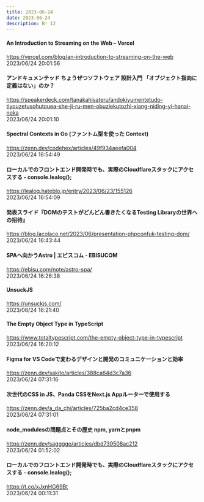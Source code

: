 ```yaml
---
title: 2023-06-24
date: 2023-06-24
description: B! 12
---
```


#### An Introduction to Streaming on the Web – Vercel
https://vercel.com/blog/an-introduction-to-streaming-on-the-web<br>
2023/06/24 20:01:56<br>


#### アンドキュメンテッド ちょうぜつソフトウェア 設計入門 「オブジェクト指向に定義はない」のか？
https://speakerdeck.com/tanakahisateru/andokiyumentetudo-tiyouzetusohutouea-she-ji-ru-men-obuziekutozhi-xiang-niding-yi-hanai-noka<br>
2023/06/24 20:01:10<br>


#### Spectral Contexts in Go (ファントム型を使った Context)
https://zenn.dev/codehex/articles/49f934aeefa004<br>
2023/06/24 16:54:49<br>


#### ローカルでのフロントエンド開発時でも、実際のCloudflareスタックにアクセスする - console.lealog();
https://lealog.hateblo.jp/entry/2023/06/23/155126<br>
2023/06/24 16:54:09<br>


#### 発表スライド『DOMのテストがどんどん書きたくなるTesting Libraryの世界への招待』
https://blog.lacolaco.net/2023/06/presentation-phpconfuk-testing-dom/<br>
2023/06/24 16:43:44<br>


#### SPAへ向かうAstro | エビスコム - EBISUCOM
https://ebisu.com/note/astro-spa/<br>
2023/06/24 16:26:38<br>


#### UnsuckJS
https://unsuckjs.com/<br>
2023/06/24 16:21:40<br>


#### The Empty Object Type in TypeScript
https://www.totaltypescript.com/the-empty-object-type-in-typescript<br>
2023/06/24 16:20:12<br>


#### Figma for VS Codeで変わるデザインと開発のコミュニケーションと効率
https://zenn.dev/sakito/articles/388ca64d3c7a36<br>
2023/06/24 07:31:16<br>


#### 次世代のCSS in JS、Panda CSSをNext.js Appルーターで使用する
https://zenn.dev/a_da_chi/articles/725ba2cd4ce358<br>
2023/06/24 07:31:01<br>


#### node_modulesの問題点とその歴史 npm, yarnとpnpm
https://zenn.dev/saggggo/articles/dbd739508ac212<br>
2023/06/24 01:52:02<br>


#### ローカルでのフロントエンド開発時でも、実際のCloudflareスタックにアクセスする - console.lealog();
https://t.co/xJxnHG69Bt<br>
2023/06/24 00:11:31<br>



